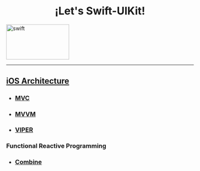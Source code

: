 <h1 align="center">¡Let's Swift-UIKit!</h1>


<a href="https://developer.apple.com/documentation/uikit" target="_blank" rel="noreferrer"> <img src="https://devimages-cdn.apple.com/wwdc-services/articles/images/7543212D-6CBF-496C-A20E-D04E99C3A1DB/2048.jpeg" alt="swift" width="168.6666666667" height="94.3333333333"/>


---

  
<h2 align="left"> iOS Architecture </h2>  
  
* ### [MVC][1] ###
* ### [MVVM][1] ###
* ### [VIPER][1] ###
  
  
  

<h3 align="left"> Functional Reactive Programming </h3>  
  
* ### [Combine][1] ###


[1]: https://github.com/Ces12ned/My_Swift-iOS_Learning_Path/tree/Combine

  
  
